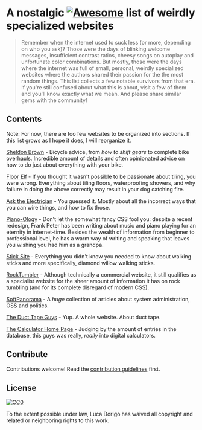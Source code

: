 # A nostalgic [![Awesome](https://awesome.re/badge.svg)](https://awesome.re) list of weirdly specialized websites 

> Remember when the internet used to suck less (or more, depending on who you ask)? Those were the days of blinking welcome messages, insufficient contrast ratios, cheesy songs on autoplay and unfortunate color combinations. But mostly, those were the days where the internet was full of small, personal, weirdly specialized websites where the authors shared their passion for the the most random things.
> This list collects a few notable survivors from that era. If you're still confused about what this is about, visit a few of them and you'll know exactly what we mean. And please share similar gems with the community!


## Contents

Note: For now, there are too few websites to be organized into sections. If this list grows as I hope it does, I will reorganize it.

[Sheldon Brown](https://sheldonbrown.com/) - Bicycle advice, from *how to shift gears* to complete bike overhauls. Incredible amount of details and often opinionated advice on how to do just about everything with your bike. 

[Floor Elf](https://floorelf.com/) - If you thought it wasn't possible to be passionate about tiling, you were wrong. Everything about tiling floors, waterproofing showers, and why failure in doing the above correctly may result in your dog catching fire. 

[Ask the Electrician](https://ask-the-electrician.com/) - You guessed it. Mostly about all the incorrect ways that you can wire things, and how to fix those.

[Piano-Ology](https://piano-ology.com/) - Don't let the somewhat fancy CSS fool you: despite a recent redesign, Frank Peter has been writing about music and piano playing for an eternity in internet-time. Besides the wealth of information from beginner to professional level, he has a warm way of writing and speaking that leaves you wishing you had him as a grandpa.

[Stick Site](http://www.sticksite.com/) - Everything you didn't know you needed to know about walking sticks and more specifically, diamond willow walking sticks. 

[RockTumbler](https://rocktumbler.com/questions.shtml) - Although technically a commercial website, it still qualifies as a specialist website for the sheer amount of information it has on rock tumbling (and for its complete disregard of modern CSS). 

[SoftPanorama](http://www.softpanorama.org/index.shtml) - A _huge_ collection of articles about system administration, OSS and politics.

[The Duct Tape Guys](http://www.octanecreative.com/ducttape/suitcase_interface/index.html) - Yup. A whole website. About duct tape. 

[The Calculator Home Page](https://www.calculator.org/) - Judging by the amount of entries in the database, this guys was really, *really* into digital calculators.

## Contribute

Contributions welcome! Read the [contribution guidelines](contributing.md) first.


## License

[![CC0](https://mirrors.creativecommons.org/presskit/buttons/88x31/svg/cc-zero.svg)](https://creativecommons.org/publicdomain/zero/1.0)

To the extent possible under law, Luca Dorigo has waived all copyright and
related or neighboring rights to this work.
